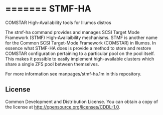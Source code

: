 =======
STMF-HA
=======

COMSTAR High-Availability tools for Illumos distros

The stmf-ha command provides and manages SCSI Target Mode Framework
(STMF) High-Availaibility mechanisms. STMF is another name for the
Common SCSI Target-Mode Framework (COMSTAR) in Illumos. In essence
what STMF-HA does is provide a method to store and restore COMSTAR 
configuration pertaining to a particular pool on the pool itself. This
makes it possible to easily implement high-available clusters which 
share a single ZFS pool between themselves.

For more information see manpages/stmf-ha.1m in this repository.

License
-------

Common Development and Distribution License. You can obtain a copy of
the license at http://opensource.org/licenses/CDDL-1.0.
